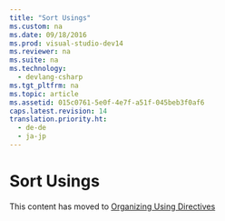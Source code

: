```yaml
---
title: "Sort Usings"
ms.custom: na
ms.date: 09/18/2016
ms.prod: visual-studio-dev14
ms.reviewer: na
ms.suite: na
ms.technology: 
  - devlang-csharp
ms.tgt_pltfrm: na
ms.topic: article
ms.assetid: 015c0761-5e0f-4e7f-a51f-045beb3f0af6
caps.latest.revision: 14
translation.priority.ht: 
  - de-de
  - ja-jp
---
```

# Sort Usings
This content has moved to [Organizing Using Directives](../vs140/Organizing-Using-Directives.md)
